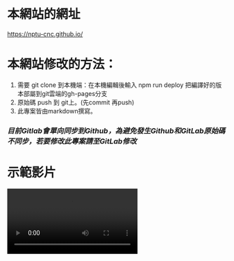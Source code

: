 # 本網站的網址
https://nptu-cnc.github.io/

# 本網站修改的方法：

1. 需要 git clone 到本機端：在本機編輯後輸入 npm run deploy 把編譯好的版本部屬到git雲端的gh-pages分支
2. 原始碼 push 到 git上。(先commit 再push)
3. 此專案皆由markdown撰寫。

### *目前Gitlab會單向同步到Github，為避免發生Github和GitLab原始碼不同步，若要修改此專案請至GitLab修改*

# 示範影片

![](./deploy_demo.mp4)
